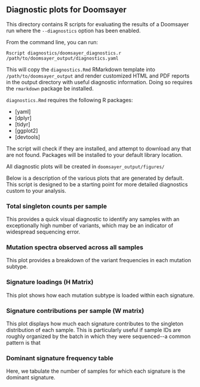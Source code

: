 ## Diagnostic plots for Doomsayer

This directory contains R scripts for evaluating the results of a Doomsayer run where the `--diagnostics` option has been enabled.

From the command line, you can run:

```{sh id:"chj4m1wcp3"}
Rscript diagnostics/doomsayer_diagnostics.r /path/to/doomsayer_output/diagnostics.yaml
```

This will copy the `diagnostics.Rmd` RMarkdown template into `/path/to/doomsayer_output` and render customized HTML and PDF reports in the output directory with useful diagnostic information. Doing so requires the `rmarkdown` package be installed.

`diagnostics.Rmd` requires the following R packages:
- [yaml]
- [dplyr]
- [tidyr]
- [ggplot2]
- [devtools]

The script will check if they are installed, and attempt to download any that are not found. Packages will be installed to your default library location.

All diagnostic plots will be created in `doomsayer_output/figures/`

Below is a description of the various plots that are generated by default. This script is designed to be a starting point for more detailed diagnostics custom to your analysis.

### Total singleton counts per sample

This provides a quick visual diagnostic to identify any samples with an exceptionally high number of variants, which may be an indicator of widespread sequencing error.

### Mutation spectra observed across all samples

This plot provides a breakdown of the variant frequencies in each mutation subtype.

### Signature loadings (H Matrix)

This plot shows how each mutation subtype is loaded within each signature.

### Signature contributions per sample (W matrix)

This plot displays how much each signature contributes to the singleton distribution of each sample. This is particularly useful if sample IDs are roughly organized by the batch in which they were sequenced--a common pattern is that

### Dominant signature frequency table

Here, we tabulate the number of samples for which each signature is the dominant signature.
